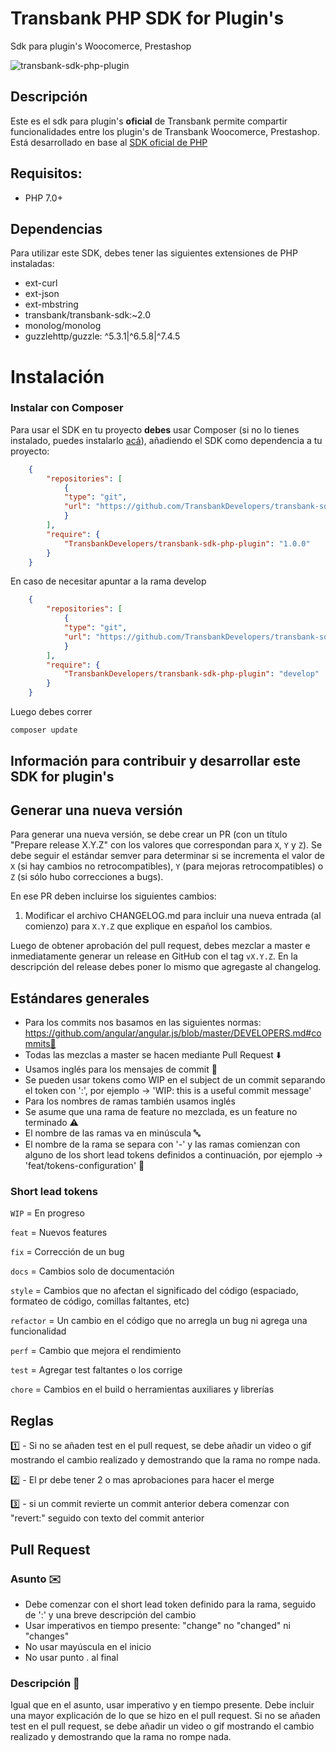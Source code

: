 # Transbank PHP SDK for Plugin's
Sdk para plugin's Woocomerce, Prestashop 

![transbank-sdk-php-plugin](https://user-images.githubusercontent.com/1103494/113464583-14856a80-9404-11eb-947e-dd4dd4ff6510.png)

## Descripción
Este es el sdk para plugin's **oficial** de Transbank permite compartir funcionalidades entre los plugin's de Transbank Woocomerce, Prestashop. Está desarrollado en base al [SDK oficial de PHP](https://github.com/TransbankDevelopers/transbank-sdk-php)

## Requisitos:

- PHP 7.0+

## Dependencias
Para utilizar este SDK, debes tener las siguientes extensiones de PHP instaladas: 
- ext-curl
- ext-json
- ext-mbstring
- transbank/transbank-sdk:~2.0
- monolog/monolog
- guzzlehttp/guzzle: ^5.3.1|^6.5.8|^7.4.5


# Instalación

### Instalar con Composer

Para usar el SDK en tu proyecto **debes** usar Composer (si no lo tienes instalado, puedes instalarlo [acá](https://getcomposer.org/)), añadiendo el SDK como dependencia a tu proyecto:
```json
    {
        "repositories": [
            {
            "type": "git",
            "url": "https://github.com/TransbankDevelopers/transbank-sdk-php-plugin.git"
            }
        ],
        "require": {
            "TransbankDevelopers/transbank-sdk-php-plugin": "1.0.0"
        }
    }
```

En caso de necesitar apuntar a la rama develop

```json
    {
        "repositories": [
            {
            "type": "git",
            "url": "https://github.com/TransbankDevelopers/transbank-sdk-php-plugin.git"
            }
        ],
        "require": {
            "TransbankDevelopers/transbank-sdk-php-plugin": "develop"
        }
    }
```

Luego debes correr 
```
composer update
```


## Información para contribuir y desarrollar este SDK for plugin's

## Generar una nueva versión

Para generar una nueva versión, se debe crear un PR (con un título "Prepare release X.Y.Z" con los valores que correspondan para `X`, `Y` y `Z`). Se debe seguir el estándar semver para determinar si se incrementa el valor de `X` (si hay cambios no retrocompatibles), `Y` (para mejoras retrocompatibles) o `Z` (si sólo hubo correcciones a bugs).

En ese PR deben incluirse los siguientes cambios:

1. Modificar el archivo CHANGELOG.md para incluir una nueva entrada (al comienzo) para `X.Y.Z` que explique en español los cambios.

Luego de obtener aprobación del pull request, debes mezclar a master e inmediatamente generar un release en GitHub con el tag `vX.Y.Z`. En la descripción del release debes poner lo mismo que agregaste al changelog.

## Estándares generales

- Para los commits nos basamos en las siguientes normas: https://github.com/angular/angular.js/blob/master/DEVELOPERS.md#commits👀
- Todas las mezclas a master se hacen mediante Pull Request ⬇️
- Usamos inglés para los mensajes de commit 💬
- Se pueden usar tokens como WIP en el subject de un commit separando el token con ':', por ejemplo -> 'WIP: this is a useful commit message'
- Para los nombres de ramas también usamos inglés
- Se asume que una rama de feature no mezclada, es un feature no terminado ⚠️
- El nombre de las ramas va en minúscula 🔤
- El nombre de la rama se separa con '-' y las ramas comienzan con alguno de los short lead tokens definidos a continuación, por ejemplo -> 'feat/tokens-configuration' 🌿
  
### **Short lead tokens**

`WIP` = En progreso

`feat` = Nuevos features

`fix` = Corrección de un bug

`docs` = Cambios solo de documentación

`style` = Cambios que no afectan el significado del código (espaciado, formateo de código, comillas faltantes, etc)

`refactor` = Un cambio en el código que no arregla un bug ni agrega una funcionalidad

`perf` = Cambio que mejora el rendimiento

`test` = Agregar test faltantes o los corrige

`chore` = Cambios en el build o herramientas auxiliares y librerías


## Reglas

1️⃣ -  Si no se añaden test en el pull request, se debe añadir un video o gif mostrando el cambio realizado y demostrando que la rama no rompe nada.

2️⃣ -  El pr debe tener 2 o mas aprobaciones para hacer el merge

3️⃣ - si un commit revierte  un commit anterior debera comenzar con "revert:" seguido con texto del commit anterior

## Pull Request

### Asunto ✉️

- Debe comenzar con el short lead token definido para la rama, seguido de ':' y una breve descripción del cambio
- Usar imperativos en tiempo presente: "change" no "changed" ni "changes"
- No usar mayúscula en el inicio
- No usar punto . al final

### Descripción 📃

Igual que en el asunto, usar imperativo y en tiempo presente. Debe incluir una mayor explicación de lo que se hizo en el pull request. Si no se añaden test en el pull request, se debe añadir un video o gif mostrando el cambio realizado y demostrando que la rama no rompe nada.
